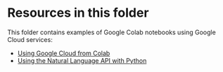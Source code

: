 # Resources in this folder

This folder contains examples of Google Colab notebooks using Google Cloud services:

- [Using Google Cloud from Colab](./Using%20Google%20Cloud%20from%20Colab.ipynb)
- [Using the Natural Language API with Python](./Using%20the%20Natural%20Language%20API%20with%20Python.ipynb)
